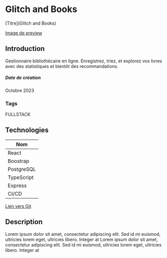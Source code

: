 # Glitch and Books

[Titre](Glitch and Books)

[Image de preview](https://raw.githubusercontent.com/Eric-Philippe/GlitchAndBooks/main/img/browse.png)

## Introduction

Gestionnaire bibliothécaire en ligne. Enregistrez, triez, et explorez vos livres avec des statistiques et bientôt des recommandations.

##### Date de création

Octobre 2023

### Tags

FULLSTACK

## Technologies

| Nom        |
| ---------- |
| React      |
| Boostrap   |
| PostgreSQL |
| TypeScript |
| Express    |
| CI/CD      |

[Lien vers Git](https://github.com/Eric-Philippe/GlitchAndBooks)

## Description

Lorem ipsum dolor sit amet, consectetur adipiscing elit. Sed id mi euismod, ultricies lorem eget, ultricies libero. Integer at
Lorem ipsum dolor sit amet, consectetur adipiscing elit. Sed id mi euismod, ultricies lorem eget, ultricies libero. Integer at
